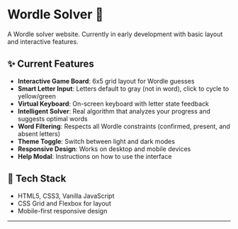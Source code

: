 # Wordle Solver 🧩

A Wordle solver website. Currently in early development with basic layout and interactive features.

## ✨ Current Features

- **Interactive Game Board**: 6x5 grid layout for Wordle guesses
- **Smart Letter Input**: Letters default to gray (not in word), click to cycle to yellow/green  
- **Virtual Keyboard**: On-screen keyboard with letter state feedback
- **Intelligent Solver**: Real algorithm that analyzes your progress and suggests optimal words
- **Word Filtering**: Respects all Wordle constraints (confirmed, present, and absent letters)
- **Theme Toggle**: Switch between light and dark modes
- **Responsive Design**: Works on desktop and mobile devices
- **Help Modal**: Instructions on how to use the interface

## 🔧 Tech Stack

- HTML5, CSS3, Vanilla JavaScript
- CSS Grid and Flexbox for layout
- Mobile-first responsive design

---


